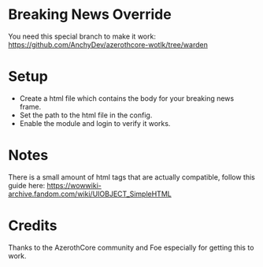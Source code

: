 # Breaking News Override
You need this special branch to make it work: https://github.com/AnchyDev/azerothcore-wotlk/tree/warden

# Setup
- Create a html file which contains the body for your breaking news frame.
- Set the path to the html file in the config.
- Enable the module and login to verify it works.

# Notes
There is a small amount of html tags that are actually compatible, follow this guide here: https://wowwiki-archive.fandom.com/wiki/UIOBJECT_SimpleHTML

# Credits

Thanks to the AzerothCore community and Foe especially for getting this to work.